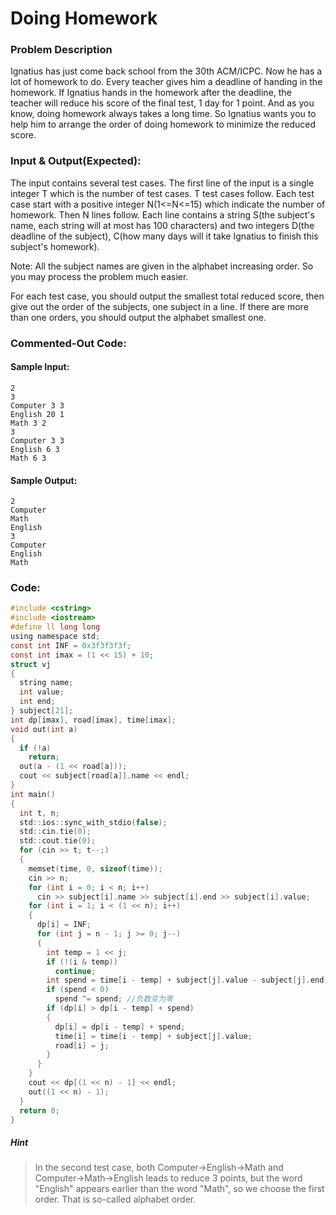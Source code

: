 # Doing Homework
### Problem Description
Ignatius has just come back school from the 30th ACM/ICPC. Now he has a lot of homework to do. Every teacher gives him a deadline of handing in the homework. If Ignatius hands in the homework after the deadline, the teacher will reduce his score of the final test, 1 day for 1 point. And as you know, doing homework always takes a long time. So Ignatius wants you to help him to arrange the order of doing homework to minimize the reduced score.

### Input & Output(Expected):
The input contains several test cases. The first line of the input is a single integer T which is the number of test cases. T test cases follow.
Each test case start with a positive integer N(1<=N<=15) which indicate the number of homework. Then N lines follow. Each line contains a string S(the subject's name, each string will at most has 100 characters) and two integers D(the deadline of the subject), C(how many days will it take Ignatius to finish this subject's homework).

Note: All the subject names are given in the alphabet increasing order. So you may process the problem much easier.

For each test case, you should output the smallest total reduced score, then give out the order of the subjects, one subject in a line. If there are more than one orders, you should output the alphabet smallest one.

### Commented-Out Code:

#### Sample Input:
```
2
3
Computer 3 3
English 20 1
Math 3 2
3
Computer 3 3
English 6 3
Math 6 3
```

#### Sample Output:
```
2
Computer
Math
English
3
Computer
English
Math
```

### Code:
```c
#include <cstring>
#include <iostream>
#define ll long long
using namespace std;
const int INF = 0x3f3f3f3f;
const int imax = (1 << 15) + 10;
struct vj
{
  string name;
  int value;
  int end;
} subject[21];
int dp[imax], road[imax], time[imax];
void out(int a)
{
  if (!a)
    return;
  out(a - (1 << road[a]));
  cout << subject[road[a]].name << endl;
}
int main()
{
  int t, n;
  std::ios::sync_with_stdio(false);
  std::cin.tie(0);
  std::cout.tie(0);
  for (cin >> t; t--;)
  {
    memset(time, 0, sizeof(time));
    cin >> n;
    for (int i = 0; i < n; i++)
      cin >> subject[i].name >> subject[i].end >> subject[i].value;
    for (int i = 1; i < (1 << n); i++)
    {
      dp[i] = INF;
      for (int j = n - 1; j >= 0; j--)
      {
        int temp = 1 << j;
        if (!(i & temp))
          continue;
        int spend = time[i - temp] + subject[j].value - subject[j].end;
        if (spend < 0)
          spend ^= spend; //负数变为零
        if (dp[i] > dp[i - temp] + spend)
        {
          dp[i] = dp[i - temp] + spend;
          time[i] = time[i - temp] + subject[j].value;
          road[i] = j;
        }
      }
    }
    cout << dp[(1 << n) - 1] << endl;
    out((1 << n) - 1);
  }
  return 0;
}
```

##### Hint
>In the second test case, both Computer->English->Math and Computer->Math->English leads to reduce 3 points, but the word "English" appears earlier than the word "Math", so we choose the first order. That is so-called alphabet order.
